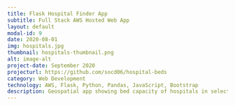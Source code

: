 ```yaml
---
title: Flask Hospital Finder App
subtitle: Full Stack AWS Hosted Web App
layout: default
modal-id: 9
date: 2020-08-01
img: hospitals.jpg
thumbnail: hospitals-thumbnail.png
alt: image-alt
project-date: September 2020
projecturl: https://github.com/socd06/hospital-beds
category: Web Development
technology: AWS, Flask, Python, Pandas, JavaScript, Bootstrap
description: Geospatial app showing bed capacity of hospitals in selected location. Hosted with AWS and developed with Python Flask as part of the AWS Data Exchange Challenge. NOTE: Website is temporarily down due to AWS charges since December 2020
---
```


